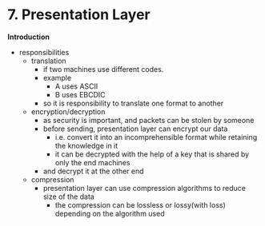 # 7. Presentation Layer

**Introduction**
- responsibilities
	- translation
		- if two machines use different codes. 
		- example
			- A uses ASCII 
			- B uses EBCDIC
		- so it is responsibility to translate one format to another
	- encryption/decryption
		- as security is important, and packets can be stolen by someone
		- before sending, presentation layer can encrypt our data
			- i.e. convert it into an incomprehensible format while retaining the knowledge in it
			- it can be decrypted with the help of a key that is shared by only the end machines
		- and decrypt it at the other end	
	- compression
		-  presentation layer can use compression algorithms to reduce size of the data
			- the compression can be lossless or lossy(with loss) depending on the algorithm used























